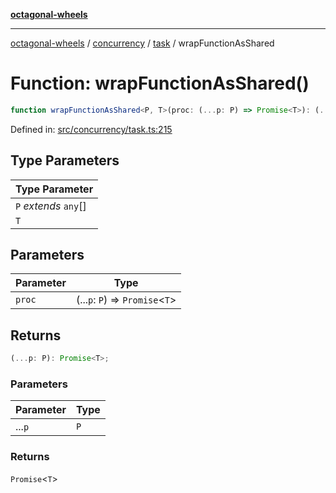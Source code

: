 [**octagonal-wheels**](../../../../../../README.md)

***

[octagonal-wheels](../../../../../../globals.md) / [concurrency](../../../README.md) / [task](../README.md) / wrapFunctionAsShared

# Function: wrapFunctionAsShared()

```ts
function wrapFunctionAsShared<P, T>(proc: (...p: P) => Promise<T>): (...p: P) => Promise<T>;
```

Defined in: [src/concurrency/task.ts:215](https://github.com/vrtmrz/octagonal-wheels/blob/main/src/concurrency/task.ts#L215)

## Type Parameters

| Type Parameter |
| ------ |
| `P` *extends* `any`[] |
| `T` |

## Parameters

| Parameter | Type |
| ------ | ------ |
| `proc` | (...`p`: `P`) => `Promise`\<`T`\> |

## Returns

```ts
(...p: P): Promise<T>;
```

### Parameters

| Parameter | Type |
| ------ | ------ |
| ...`p` | `P` |

### Returns

`Promise`\<`T`\>
